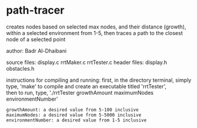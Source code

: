 # path-tracer
creates nodes based on selected max nodes, and their distance (growth), within a selected environment from 1-5, then traces a path to the closest node of a selected point

author: Badr Al-Dhaibani

source files: display.c rrtMaker.c rrtTester.c
header files: display.h obstacles.h

instructions for compiling and running:
first, in the directory terminal, simply type, 'make' to compile and create an executable titled 'rrtTester', 	 		
then to run, type, './rrtTester growthAmount maximumNodes environmentNumber'
	
	growthAmount: a desired value from 5-100 inclusive
	maximumNodes: a desired value from 5-5000 inclusive
	environmentNumber: a desired value from 1-5 inclusive
	

